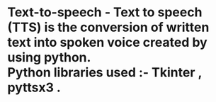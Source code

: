 # Text-to-speech - Text to speech (TTS) is the conversion of written text into spoken voice created by using python.<br> Python libraries used :-  Tkinter , pyttsx3 .

